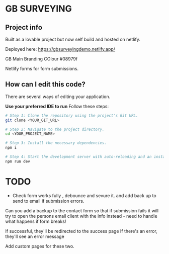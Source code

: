 # GB SURVEYING

## Project info

Built as a lovable project but now self build and hosted on netlify.

Deployed here:
https://gbsurveyingdemo.netlify.app/

GB Main Branding COlour
#08979f

Netlify forms for form submissions.

## How can I edit this code?

There are several ways of editing your application.

**Use your preferred IDE to run**
Follow these steps:

```sh
# Step 1: Clone the repository using the project's Git URL.
git clone <YOUR_GIT_URL>

# Step 2: Navigate to the project directory.
cd <YOUR_PROJECT_NAME>

# Step 3: Install the necessary dependencies.
npm i

# Step 4: Start the development server with auto-reloading and an instant preview.
npm run dev
```

# TODO
- Check form works fully , debounce and sevure it. and add back up to send to email if submission errors.

Can you add a backup to the contact form so that if submission fails it will try to open the persons email client with the info instead - need to handle what happens if form breaks!


If successful, they'll be redirected to the success page
If there's an error, they'll see an error message

Add custom pages for these two.